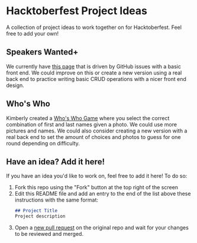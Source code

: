 # Hacktoberfest Project Ideas
A collection of project ideas to work together on for Hacktoberfest. Feel free to add your own!

## Speakers Wanted+
We currently have [this page](https://speakers-wanted.techlahoma.org/) that is driven by GitHub issues with a basic front end. We could improve on this or create a new version using a real back end to practice writing basic CRUD operations with a nicer front end design.

## Who's Who
Kimberly created a [Who's Who Game](https://github.com/FreeCodeCampOKC/hacktoberfest-project-ideas/blob/main/README.md) where you select the correct combination of first and last names given a photo. We could use more pictures and names. We could also consider creating a new version with a real back end to set the amount of choices and photos to guess for one round depending on difficulty.

## Have an idea? Add it here!
If you have an idea you'd like to work on, feel free to add it here! To do so:
1. Fork this repo using the "Fork" button at the top right of the screen
2. Edit this README file and add an entry to the end of the list above these instructions with the same format:
    ```md
    ## Project Title
    Project description
    ```
3. Open a [new pull request](https://github.com/FreeCodeCampOKC/hacktoberfest-project-ideas/compare) on the original repo and wait for your changes to be reviewed and merged.
